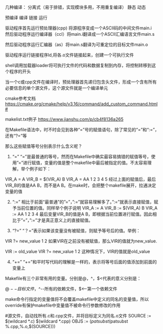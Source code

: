 几种编译： 分离式（易于排错，实现模块多用，不用重复编译）  静态  动态

预编译 编译 链接 运行

驱动程序首先运行预处理器(cpp) 将源程序变成一个ASCII码的中间文件main.i<br>
然后驱动程序运行编译器（ccl）将main.i翻译成一个ASCII汇编语言文件main.s<br>

然后驱动程序运行汇编器（as）将main.s翻译为可重定位的目标文件main.o<br>

驱动程序运行链接程序ld,将各.o文件链接起来，创建一个可执行文件<br>

shell调用加载器loader将可执行文件的代码和数据复制到内存，将控制转移到这个程序的开头<br>

当一个c或cpp文件在编译时，预处理器首先递归包含头文件，形成一个含有所有必要信息的单个源文件，这个源文件就是一个编译单元





cmake参考文档 https://cmake.org/cmake/help/v3.16/command/add_custom_command.html#

makelist.txt例子 https://www.jianshu.com/p/cb4f8136a265

在Makefile语法中，时不时会见到各种“=”号的赋值语句，除了常见的“=”和“:=”，还有“?=”等

那么这些赋值等号分别表示什么含义呢？

1. “=”
“=”是最普通的等号，然而在Makefile中确实最容易搞错的赋值等号，使用”=”进行赋值，变量的值是整个makefile中最后被指定的值。不太容易理解，举个例子如下：

VIR_A = A
VIR_B = $(VIR_A) B
VIR_A = AA
1
2
3
4
5
经过上面的赋值后，最后VIR_B的值是AA B，而不是A B。在make时，会把整个makefile展开，拉通决定变量的值

2. “:=”
相比于前面“最普通”的”=”，”:=”就容易理解多了。”:=”就表示直接赋值，赋予当前位置的值。同样举个例子说明
VIR_A := A
VIR_B := $(VIR_A) B
VIR_A := AA
1
2
3
4
最后变量VIR_B的值是A B，即根据当前位置进行赋值。因此相比于”=”，”:=”才是真正意义上的直接赋值。

3. “?=”
“？=”表示如果该变量没有被赋值，则赋予等号后的值。举例：

VIR ?= new_value
1
2
如果VIR在之前没有被赋值，那么VIR的值就为new_value.

VIR := old_value
VIR ?= new_value
1
2
这种情况下，VIR的值就是old_value

4. “+=”
“+=”和平时写代码的理解是一样的，表示将等号后面的值添加到前面的变量上



Makefile有三个非常有用的变量。分别是$@，$^，$<代表的意义分别是：

$@--目标文件，$^--所有的依赖文件，$<--第一个依赖文件

make命令行指定的变量值将不会覆盖makefile中定义的同名的变量值，所以override有保护makefile中变量值不被命令行参数修改的作用

#源文件，自动找所有.c和.cpp文件，并将目标定义为同名.o文件
SOURCE := $(wildcard *.c) $(wildcard *.cpp)
OBJS := $(patsubst %.c,%.o,$(patsubst %.cpp,%.o,$(SOURCE)))






